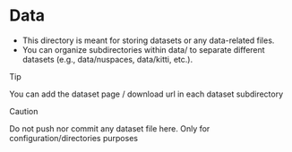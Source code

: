 # Data

- This directory is meant for storing datasets or any data-related files.
- You can organize subdirectories within data/ to separate different datasets (e.g., data/nuspaces, data/kitti, etc.).

> [!TIP]
> You can add the dataset page / download url in each dataset subdirectory

> [!CAUTION]
> Do not push nor commit any dataset file here. Only for configuration/directories purposes
